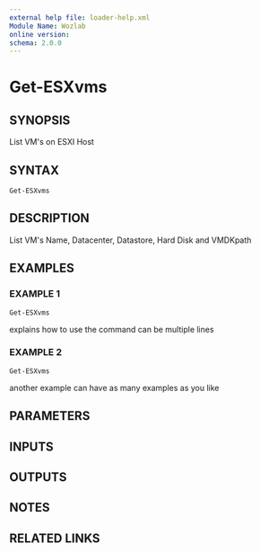 ```yaml
---
external help file: loader-help.xml
Module Name: Wozlab
online version:
schema: 2.0.0
---
```


# Get-ESXvms

## SYNOPSIS
List VM's on ESXI Host

## SYNTAX

```
Get-ESXvms
```

## DESCRIPTION
List VM's Name, Datacenter, Datastore, Hard Disk and VMDKpath

## EXAMPLES

### EXAMPLE 1
```
Get-ESXvms
```

explains how to use the command
can be multiple lines

### EXAMPLE 2
```
Get-ESXvms
```

another example
can have as many examples as you like

## PARAMETERS

## INPUTS

## OUTPUTS

## NOTES

## RELATED LINKS

